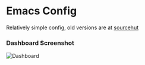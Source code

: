 # Emacs Config

Relatively simple config, old versions are at [sourcehut](https://git.sr.ht/~venomade/emacs-config)

### Dashboard Screenshot

![Dashboard](https://git.sr.ht/~venomade/emacs-config/blob/master/res/EmacsDashScreenshot.png)
